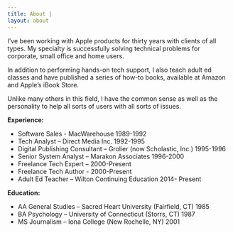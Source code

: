 ```yaml
---
title: About |
layout: about
---
```

I’ve been working with Apple products for thirty years with clients of all types. My specialty is successfully solving technical problems for corporate, small office and home users.

In addition to performing hands-on tech support, I also teach adult ed classes and have published a series of how-to books, available at Amazon and Apple’s iBook Store.

Unlike many others in this field, I have the common sense as well as the personality to help all sorts of users with all sorts of issues.

**Experience:**
* Software Sales - MacWarehouse 1989-1992
* Tech Analyst – Direct Media Inc. 1992-1995
* Digital Publishing Consultant – Grolier (now Scholastic, Inc.) 1995-1996
* Senior System Analyst – Marakon Associates 1996-2000
* Freelance Tech Expert – 2000-Present
* Freelance Tech Author - 2000-Present
* Adult Ed Teacher – Wilton Continuing Education  2014- Present

**Education:**
* AA General Studies – Sacred Heart University (Fairfield, CT) 1985
* BA Psychology – University of Connecticut (Storrs, CT) 1987
* MS Journalism – Iona College (New Rochelle, NY) 2001

